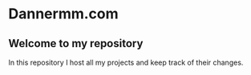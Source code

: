 # Dannermm.com
## Welcome to my repository

In this repository I host all my projects and keep track of their changes.
